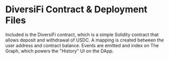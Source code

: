 # DiversiFi Contract & Deployment Files

Included is the DiversiFi contract, which is a simple Solidity contract that allows deposit and withdrawal of USDC. A mapping is created between the user address and contract balance. Events are emitted and index on The Graph, which powers the "History" UI on the DApp.